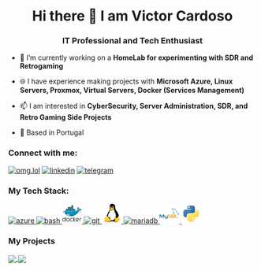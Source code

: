 <h1 align="center">Hi there 👋 I am Victor Cardoso</h1>
<h3 align="center">IT Professional and Tech Enthusiast</h3>

- 🔭 I’m currently working on a **HomeLab for experimenting with SDR and Retrogaming**

- 🌐 I have experience making projects with **Microsoft Azure, Linux Servers, Proxmox, Virtual Servers, Docker (Services Management)**

- 📫 I am interested in **CyberSecurity, Server Administration, SDR, and Retro Gaming Side Projects**

- 📍 Based in Portugal

<h3 align="left">Connect with me:</h3>

[![omg.lol](https://img.shields.io/badge/my_omg.lol-000?style=for-the-badge&logo=ko-fi&logoColor=white)](https://victorcardoso.omg.lol/)
[![linkedin](https://img.shields.io/badge/linkedin-0A66C2?style=for-the-badge&logo=linkedin&logoColor=white)](https://www.linkedin.com/in/victordccardoso/)
[![telegram](https://img.shields.io/badge/telegram-fbfcf8?style=for-the-badge&logo=telegram&logoColor=blue)](https://t.me/shoganaich)

<h3 align="left">My Tech Stack:</h3>
<p align="left"> <a href="https://azure.microsoft.com/en-in/" target="_blank" rel="noreferrer"> <img src="https://upload.vectorlogo.zone/logos/microsoft_azure/images/e584dc34-9cda-4cd3-b318-b6fe4909e4f8.svg" alt="azure" width="40" height="40"/> </a> <a href="https://www.gnu.org/software/bash/" target="_blank" rel="noreferrer"> <img src="https://www.vectorlogo.zone/logos/gnu_bash/gnu_bash-icon.svg" alt="bash" width="40" height="40"/> </a> <a href="https://www.docker.com/" target="_blank" rel="noreferrer"> <img src="https://raw.githubusercontent.com/devicons/devicon/master/icons/docker/docker-original-wordmark.svg" alt="docker" width="40" height="40"/> </a> <a href="https://git-scm.com/" target="_blank" rel="noreferrer"> <img src="https://www.vectorlogo.zone/logos/git-scm/git-scm-icon.svg" alt="git" width="40" height="40"/> </a> <a href="https://www.linux.org/" target="_blank" rel="noreferrer"> <img src="https://raw.githubusercontent.com/devicons/devicon/master/icons/linux/linux-original.svg" alt="linux" width="40" height="40"/> </a> <a href="https://mariadb.org/" target="_blank" rel="noreferrer"> <img src="https://www.vectorlogo.zone/logos/mariadb/mariadb-icon.svg" alt="mariadb" width="40" height="40"/> </a> <a href="https://www.mysql.com/" target="_blank" rel="noreferrer"> <img src="https://raw.githubusercontent.com/devicons/devicon/master/icons/mysql/mysql-original-wordmark.svg" alt="mysql" width="40" height="40"/> </a> <a href="https://www.python.org" target="_blank" rel="noreferrer"> <img src="https://raw.githubusercontent.com/devicons/devicon/master/icons/python/python-original.svg" alt="python" width="40" height="40"/> </a> </p>

### My Projects

<a href="https://github.com/shoganaich/azure-osticket">
  <img align="center" src="https://github-readme-stats.vercel.app/api/pin/?username=shoganaich&repo=azure-osticket&theme=transparent" />
</a>
<a href="https://github.com/shoganaich/azure-traffic-inspect">
  <img align="center" src="https://github-readme-stats.vercel.app/api/pin/?username=shoganaich&repo=azure-traffic-inspect&theme=transparent" />
</a>
